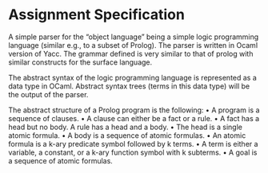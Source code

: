 # Assignment Specification

A simple parser for the “object language” being a simple logic programming language (similar e.g., to a subset of Prolog).
The parser is written in Ocaml version of Yacc. The grammar defined is very similar to that of prolog with similar constructs for the surface language.

The abstract syntax of the logic programming language is represented as a data type in OCaml. 
Abstract syntax trees (terms in this data type) will be the output of the parser.

The abstract structure of a Prolog program is the following:
• A program is a sequence of clauses.
• A clause can either be a fact or a rule.
• A fact has a head but no body. A rule has a head and a body.
• The head is a single atomic formula.
• A body is a sequence of atomic formulas.
• An atomic formula is a k-ary predicate symbol followed by k terms.
• A term is either a variable, a constant, or a k-ary function symbol with k
subterms.
• A goal is a sequence of atomic formulas.
